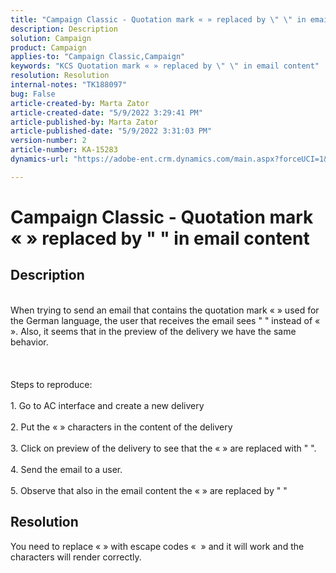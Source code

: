 ```yaml
---
title: "Campaign Classic - Quotation mark « » replaced by \" \" in email content"
description: Description
solution: Campaign
product: Campaign
applies-to: "Campaign Classic,Campaign"
keywords: "KCS Quotation mark « » replaced by \" \" in email content"
resolution: Resolution
internal-notes: "TK188097"
bug: False
article-created-by: Marta Zator
article-created-date: "5/9/2022 3:29:41 PM"
article-published-by: Marta Zator
article-published-date: "5/9/2022 3:31:03 PM"
version-number: 2
article-number: KA-15283
dynamics-url: "https://adobe-ent.crm.dynamics.com/main.aspx?forceUCI=1&pagetype=entityrecord&etn=knowledgearticle&id=c608b8d6-accf-ec11-a7b5-0022480a8e40"

---
```

# Campaign Classic - Quotation mark « » replaced by " " in email content

## Description

<br>When trying to send an email that contains the quotation mark « » used for the German language, the user that receives the email sees " " instead of « ». Also, it seems that in the preview of the delivery we have the same behavior.<br><br> <br><br>Steps to reproduce:<br><br>1. Go to AC interface and create a new delivery<br><br>2. Put the « » characters in the content of the delivery<br><br>3. Click on preview of the delivery to see that the « » are replaced with " ".<br><br>4. Send the email to a user.<br><br>5. Observe that also in the email content the « » are replaced by " "<br>

## Resolution


You need to replace « » with escape codes &laquo;  &raquo; and it will work and the characters will render correctly.
